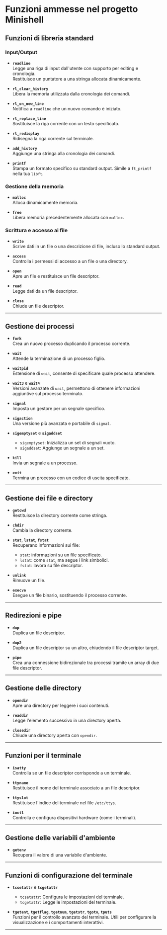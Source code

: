 # Funzioni ammesse nel progetto Minishell

## **Funzioni di libreria standard**
### **Input/Output**
- **`readline`**  
  Legge una riga di input dall'utente con supporto per editing e cronologia.  
  Restituisce un puntatore a una stringa allocata dinamicamente.

- **`rl_clear_history`**  
  Libera la memoria utilizzata dalla cronologia dei comandi.

- **`rl_on_new_line`**  
  Notifica a `readline` che un nuovo comando è iniziato.

- **`rl_replace_line`**  
  Sostituisce la riga corrente con un testo specificato.

- **`rl_redisplay`**  
  Ridisegna la riga corrente sul terminale.

- **`add_history`**  
  Aggiunge una stringa alla cronologia dei comandi.

- **`printf`**  
  Stampa un formato specifico su standard output. Simile a `ft_printf` nella tua `libft`.

### **Gestione della memoria**
- **`malloc`**  
  Alloca dinamicamente memoria.

- **`free`**  
  Libera memoria precedentemente allocata con `malloc`.

### **Scrittura e accesso ai file**
- **`write`**  
  Scrive dati in un file o una descrizione di file, incluso lo standard output.

- **`access`**  
  Controlla i permessi di accesso a un file o una directory.

- **`open`**  
  Apre un file e restituisce un file descriptor.

- **`read`**  
  Legge dati da un file descriptor.

- **`close`**  
  Chiude un file descriptor.

---

## **Gestione dei processi**
- **`fork`**  
  Crea un nuovo processo duplicando il processo corrente.

- **`wait`**  
  Attende la terminazione di un processo figlio.

- **`waitpid`**  
  Estensione di `wait`, consente di specificare quale processo attendere.

- **`wait3`** e **`wait4`**  
  Versioni avanzate di `wait`, permettono di ottenere informazioni aggiuntive sul processo terminato.

- **`signal`**  
  Imposta un gestore per un segnale specifico.

- **`sigaction`**  
  Una versione più avanzata e portabile di `signal`.

- **`sigemptyset`** e **`sigaddset`**  
  - `sigemptyset`: Inizializza un set di segnali vuoto.  
  - `sigaddset`: Aggiunge un segnale a un set.

- **`kill`**  
  Invia un segnale a un processo.

- **`exit`**  
  Termina un processo con un codice di uscita specificato.

---

## **Gestione dei file e directory**
- **`getcwd`**  
  Restituisce la directory corrente come stringa.

- **`chdir`**  
  Cambia la directory corrente.

- **`stat`**, **`lstat`**, **`fstat`**  
  Recuperano informazioni sui file:  
  - `stat`: informazioni su un file specificato.  
  - `lstat`: come `stat`, ma segue i link simbolici.  
  - `fstat`: lavora su file descriptor.

- **`unlink`**  
  Rimuove un file.

- **`execve`**  
  Esegue un file binario, sostituendo il processo corrente.

---

## **Redirezioni e pipe**
- **`dup`**  
  Duplica un file descriptor.

- **`dup2`**  
  Duplica un file descriptor su un altro, chiudendo il file descriptor target.

- **`pipe`**  
  Crea una connessione bidirezionale tra processi tramite un array di due file descriptor.

---

## **Gestione delle directory**
- **`opendir`**  
  Apre una directory per leggere i suoi contenuti.

- **`readdir`**  
  Legge l'elemento successivo in una directory aperta.

- **`closedir`**  
  Chiude una directory aperta con `opendir`.

---

## **Funzioni per il terminale**
- **`isatty`**  
  Controlla se un file descriptor corrisponde a un terminale.

- **`ttyname`**  
  Restituisce il nome del terminale associato a un file descriptor.

- **`ttyslot`**  
  Restituisce l'indice del terminale nel file `/etc/ttys`.

- **`ioctl`**  
  Controlla e configura dispositivi hardware (come i terminali).

---

## **Gestione delle variabili d'ambiente**
- **`getenv`**  
  Recupera il valore di una variabile d'ambiente.

---

## **Funzioni di configurazione del terminale**
- **`tcsetattr`** e **`tcgetattr`**  
  - `tcsetattr`: Configura le impostazioni del terminale.  
  - `tcgetattr`: Legge le impostazioni del terminale.

- **`tgetent`**, **`tgetflag`**, **`tgetnum`**, **`tgetstr`**, **`tgoto`**, **`tputs`**  
  Funzioni per il controllo avanzato del terminale. Utili per configurare la visualizzazione e i comportamenti interattivi.

---
